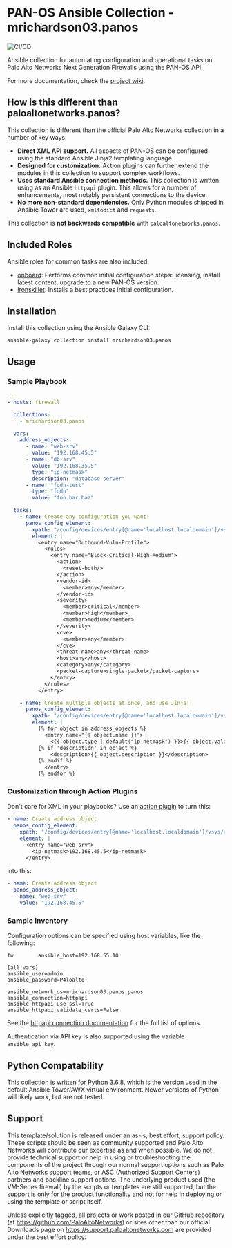 # PAN-OS Ansible Collection - mrichardson03.panos

![CI/CD](https://github.com/PaloAltoNetworks/panos_enhanced/workflows/CI/CD/badge.svg)

Ansible collection for automating configuration and operational tasks on
Palo Alto Networks Next Generation Firewalls using the PAN-OS API.

For more documentation, check the [project wiki](https://github.com/PaloAltoNetworks/panos_enhanced/wiki).

## How is this different than paloaltonetworks.panos?

This collection is different than the official Palo Alto Networks collection in
a number of key ways:

- **Direct XML API support.** All aspects of PAN-OS can be configured using the
  standard Ansible Jinja2 templating language.
- **Designed for customization.** Action plugins can further extend the modules
  in this collection to support complex workflows.
- **Uses standard Ansible connection methods.** This collection is written using
  as an Ansible `httpapi` plugin. This allows for a number of enhancements,
  most notably persistent connections to the device.
- **No more non-standard dependencies.** Only Python modules shipped in
  Ansible Tower are used, `xmltodict` and `requests`.

This collection is **not backwards compatible** with `paloaltonetworks.panos`.

## Included Roles

Ansible roles for common tasks are also included:

- [onboard](https://github.com/PaloAltoNetworks/panos_enhanced/tree/develop/roles/onboard):
  Performs common initial configuration steps: licensing, install latest content,
  upgrade to a new PAN-OS version.
- [ironskillet](https://github.com/PaloAltoNetworks/panos_enhanced/tree/develop/roles/ironskillet):
  Installs a best practices initial configuration.

## Installation

Install this collection using the Ansible Galaxy CLI:

```
ansible-galaxy collection install mrichardson03.panos
```

## Usage

### Sample Playbook

```yaml
---
- hosts: firewall

  collections:
    - mrichardson03.panos

  vars:
    address_objects:
      - name: "web-srv"
        value: "192.168.45.5"
      - name: "db-srv"
        value: "192.168.35.5"
        type: "ip-netmask"
        description: "database server"
      - name: "fqdn-test"
        type: "fqdn"
        value: "foo.bar.baz"

  tasks:
    - name: Create any configuration you want!
      panos_config_element:
        xpath: "/config/devices/entry[@name='localhost.localdomain']/vsys/entry[@name='vsys1']/profiles/vulnerability"
        element: |
          <entry name="Outbound-Vuln-Profile">
            <rules>
              <entry name="Block-Critical-High-Medium">
                <action>
                  <reset-both/>
                </action>
                <vendor-id>
                  <member>any</member>
                </vendor-id>
                <severity>
                  <member>critical</member>
                  <member>high</member>
                  <member>medium</member>
                </severity>
                <cve>
                  <member>any</member>
                </cve>
                <threat-name>any</threat-name>
                <host>any</host>
                <category>any</category>
                <packet-capture>single-packet</packet-capture>
              </entry>
            </rules>
          </entry>

    - name: Create multiple objects at once, and use Jinja!
      panos_config_element:
        xpath: "/config/devices/entry[@name='localhost.localdomain']/vsys/entry[@name='vsys1']/address"
        element: |
          {% for object in address_objects %}
            <entry name="{{ object.name }}">
              <{{ object.type | default("ip-netmask") }}>{{ object.value }}</{{ object.type | default("ip-netmask") }}>
          {% if 'description' in object %}
              <description>{{ object.description }}</description>
          {% endif %}
            </entry>
          {% endfor %}
```

### Customization through Action Plugins

Don't care for XML in your playbooks? Use an
[action plugin](https://github.com/PaloAltoNetworks/panos_enhanced/blob/develop/plugins/action/panos_address_object.py)
to turn this:

```yaml
- name: Create address object
  panos_config_element:
    xpath: "/config/devices/entry[@name='localhost.localdomain']/vsys/entry[@name='vsys1']/address"
    element: |
      <entry name="web-srv">
        <ip-netmask>192.168.45.5</ip-netmask>
      </entry>
```

into this:

```yaml
- name: Create address object
  panos_address_object:
    name: "web-srv"
    value: "192.168.45.5"
```

### Sample Inventory

Configuration options can be specified using host variables, like the following:

```
fw        ansible_host=192.168.55.10

[all:vars]
ansible_user=admin
ansible_password=P4loalto!

ansible_network_os=mrichardson03.panos.panos
ansible_connection=httpapi
ansible_httpapi_use_ssl=True
ansible_httpapi_validate_certs=False
```

See the [httpapi connection documentation](https://docs.ansible.com/ansible/latest/collections/ansible/netcommon/httpapi_connection.html) for the full list of options.

Authentication via API key is also supported using the variable
`ansible_api_key`.

## Python Compatability

This collection is written for Python 3.6.8, which is the version used in the
default Ansible Tower/AWX virtual environment. Newer versions of Python will
likely work, but are not tested.

## Support

This template/solution is released under an as-is, best effort, support
policy. These scripts should be seen as community supported and Palo
Alto Networks will contribute our expertise as and when possible. We do
not provide technical support or help in using or troubleshooting the
components of the project through our normal support options such as
Palo Alto Networks support teams, or ASC (Authorized Support Centers)
partners and backline support options. The underlying product used (the
VM-Series firewall) by the scripts or templates are still supported, but
the support is only for the product functionality and not for help in
deploying or using the template or script itself.

Unless explicitly tagged, all projects or work posted in our GitHub
repository (at <https://github.com/PaloAltoNetworks>) or sites other
than our official Downloads page on <https://support.paloaltonetworks.com>
are provided under the best effort policy.
